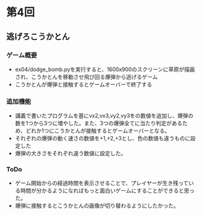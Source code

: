 # 第4回
## 逃げろこうかとん
### ゲーム概要

* ex04/dodge_bomb.pyを実行すると、1600x900のスクリーンに草原が描画され、こうかとんを移動させ飛び回る爆弾から逃げるゲーム
* こうかとんが爆弾と接触するとゲームオーバーで終了する

### 追加機能
* 講義で書いたプログラムを基にvx2,vx3,vy2,vy3をの数値を追加し、爆弾の数を1つから3つに増やした。また、3つの爆弾全てに当たり判定があるため、どれか1つにこうかとんが接触するとゲームオーバーとなる。
* それぞれの爆弾の動く速さの数値を+1,+2,+3とし、色の数値も違うものに設定した
* 爆弾の大きさをそれぞれ違う数値に設定した。

### ToDo
* ゲーム開始からの経過時間を表示させることで、プレイヤーが生き残っている時間が分かるようになればもっと面白いゲームにすることができると思った。
* 爆弾に接触するとこうかとんの画像が切り替わるようにしたかった。